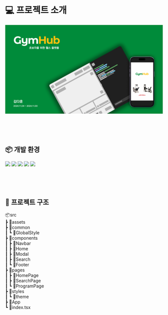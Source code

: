 # 💻 프로젝트 소개

<img src="/public/img/cover.png">

<br><br><br>

## 📦 개발 환경

<span>
  <img src="https://img.shields.io/badge/React-1572B6?style=flat&logo=react&logoColor=white">
  <img src="https://img.shields.io/badge/TypeScript-3178C6?style=flat&logo=typescript&logoColor=white">
  <img src="https://img.shields.io/badge/React_Router-CA4245?style=flat&logo=React-Router&logoColor=white">
  <img src="https://img.shields.io/badge/Emotion-DB7093?style=flat&logo=emotion&logoColor=white">
  <img src="https://img.shields.io/badge/Material%20UI-007FFF?style=flat&logo=mui&logoColor=white">
</span>

<br>


<br><br><br>

## 📂 프로젝트 구조

📦src<br>
┣ 📂assets<br>
┣ 📂common<br>
┃ ┗ 📜GlobalStyle<br>
┣ 📂components<br>
┃ ┣ 📂Navbar<br>
┃ ┣ 📂Home<br>
┃ ┣ 📂Modal<br>
┃ ┣ 📂Search<br>
┃ ┗ 📂Footer<br>
┣ 📂pages<br>
┃ ┣ 📜HomePage<br>
┃ ┣ 📜SearchPage<br>
┃ ┗ 📜ProgramPage<br>
┣ 📂styles<br>
┃ ┗ 📜theme<br>
┣ 📜App<br>
┗ 📜index.tsx<br>

<br><br><br>

